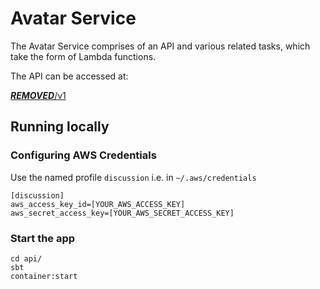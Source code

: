 # Avatar Service

The Avatar Service comprises of an API and various related tasks,
which take the form of Lambda functions.

The API can be accessed at:

[***REMOVED***/v1]([***REMOVED***/v1)

## Running locally

### Configuring AWS Credentials
Use the named profile `discussion` i.e. in `~/.aws/credentials`

```
[discussion]
aws_access_key_id=[YOUR_AWS_ACCESS_KEY]
aws_secret_access_key=[YOUR_AWS_SECRET_ACCESS_KEY]
```

### Start the app
```
cd api/
sbt
container:start
```


